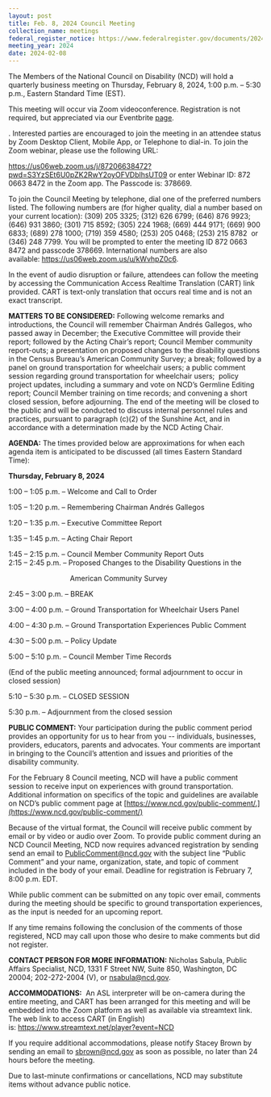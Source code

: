```yaml
---
layout: post
title: Feb. 8, 2024 Council Meeting
collection_name: meetings
federal_register_notice: https://www.federalregister.gov/documents/2024/01/26/2024-01725/sunshine-act-meetings
meeting_year: 2024
date: 2024-02-08
---
```

The Members of the National Council on Disability (NCD) will hold a quarterly business meeting on Thursday, February 8, 2024, 1:00 p.m. – 5:30 p.m., Eastern Standard Time (EST).

This meeting will occur via Zoom videoconference. Registration is not required, but appreciated via our Eventbrite [page](https://www.eventbrite.com/e/ncd-quarterly-meeting-feb-8-2024-tickets-810165686377).

. Interested parties are encouraged to join the meeting in an attendee status by Zoom Desktop Client, Mobile App, or Telephone to dial-in. To join the Zoom webinar, please use the following URL: 

<https://us06web.zoom.us/j/87206638472?pwd=S3YzSEt6U0pZK2RwY2oyOFVDblhsUT09> or enter Webinar ID: 872 0663 8472 in the Zoom app. The Passcode is: 378669.

To join the Council Meeting by telephone, dial one of the preferred numbers listed. The following numbers are (for higher quality, dial a number based on your current location): (309) 205 3325; (312) 626 6799; (646) 876 9923; (646) 931 3860; (301) 715 8592; (305) 224 1968; (669) 444 9171; (669) 900 6833; (689) 278 1000; (719) 359 4580; (253) 205 0468; (253) 215 8782  or (346) 248 7799. You will be prompted to enter the meeting ID 872 0663 8472 and passcode 378669. International numbers are also available: <https://us06web.zoom.us/u/kWvhpZ0c6>.

In the event of audio disruption or failure, attendees can follow the meeting by accessing the Communication Access Realtime Translation (CART) link provided. CART is text-only translation that occurs real time and is not an exact transcript.

**MATTERS TO BE CONSIDERED:** Following welcome remarks and introductions, the Council will remember Chairman Andrés Gallegos, who passed away in December; the Executive Committee will provide their report; followed by the Acting Chair’s report; Council Member community report-outs; a presentation on proposed changes to the disability questions in the Census Bureau’s American Community Survey; a break; followed by a panel on ground transportation for wheelchair users; a public comment session regarding ground transportation for wheelchair users;  policy project updates, including a summary and vote on NCD’s Germline Editing report; Council Member training on time records; and convening a short closed session, before adjourning. The end of the meeting will be closed to the public and will be conducted to discuss internal personnel rules and practices, pursuant to paragraph (c)(2) of the Sunshine Act, and in accordance with a determination made by the NCD Acting Chair.

**AGENDA:** The times provided below are approximations for when each agenda item is anticipated to be discussed (all times Eastern Standard Time):

**Thursday, February 8, 2024**

1:00 – 1:05 p.m. – Welcome and Call to Order

1:05 – 1:20 p.m. – Remembering Chairman Andrés Gallegos

1:20 – 1:35 p.m. – Executive Committee Report

1:35 – 1:45 p.m. – Acting Chair Report

1:45 – 2:15 p.m. – Council Member Community Report Outs\
2:15 – 2:45 p.m. – Proposed Changes to the Disability Questions in the

                               American Community Survey

2:45 – 3:00 p.m. – BREAK

3:00 – 4:00 p.m. – Ground Transportation for Wheelchair Users Panel

4:00 – 4:30 p.m. – Ground Transportation Experiences Public Comment

4:30 – 5:00 p.m. – Policy Update

5:00 – 5:10 p.m. – Council Member Time Records

(End of the public meeting announced; formal adjournment to occur in closed session)

5:10 – 5:30 p.m. – CLOSED SESSION

5:30 p.m. – Adjournment from the closed session

**PUBLIC COMMENT:** Your participation during the public comment period provides an opportunity for us to hear from you -- individuals, businesses, providers, educators, parents and advocates. Your comments are important in bringing to the Council’s attention and issues and priorities of the disability community.

For the February 8 Council meeting, NCD will have a public comment session to receive input on experiences with ground transportation. Additional information on specifics of the topic and guidelines are available on NCD’s public comment page at [https://www.ncd.gov/public-comment/.](https://www.ncd.gov/public-comment/)

Because of the virtual format, the Council will receive public comment by email or by video or audio over Zoom. To provide public comment during an NCD Council Meeting, NCD now requires advanced registration by sending send an email to PublicComment@ncd.gov with the subject line “Public Comment” and your name, organization, state, and topic of comment included in the body of your email. Deadline for registration is February 7, 8:00 p.m. EDT.

While public comment can be submitted on any topic over email, comments during the meeting should be specific to ground transportation experiences, as the input is needed for an upcoming report.

If any time remains following the conclusion of the comments of those registered, NCD may call upon those who desire to make comments but did not register.

**CONTACT PERSON FOR MORE INFORMATION:** Nicholas Sabula, Public Affairs Specialist, NCD, 1331 F Street NW, Suite 850, Washington, DC 20004; 202-272-2004 (V), or nsabula@ncd.gov.

**ACCOMMODATIONS:**  An ASL interpreter will be on-camera during the entire meeting, and CART has been arranged for this meeting and will be embedded into the Zoom platform as well as available via streamtext link. The web link to access CART (in English) is: <https://www.streamtext.net/player?event=NCD>

If you require additional accommodations, please notify Stacey Brown by sending an email to [sbrown@ncd.gov](mailto:sbrown@ncd.gov) as soon as possible, no later than 24 hours before the meeting.

Due to last-minute confirmations or cancellations, NCD may substitute items without advance public notice.